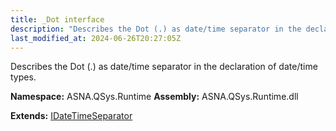 ```yaml
---
title: _Dot interface
description: "Describes the Dot (.) as date/time separator in the declaration of date/time types. "
last_modified_at: 2024-06-26T20:27:05Z
---
```


Describes the Dot (.) as date/time separator in the declaration of date/time types.

**Namespace:** ASNA.QSys.Runtime
**Assembly:** ASNA.QSys.Runtime.dll

**Extends:** [IDateTimeSeparator](/reference/runtime/qsys-runtime/i-date-time-separator.html)
<br>
<br>
